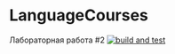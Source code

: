 # LanguageCourses
Лабораторная работа #2
[![build and test](https://github.com/d1amond09/LanguageCourses/actions/workflows/dotnet-desktop.yml/badge.svg)](https://github.com/d1amond09/LanguageCourses/actions/workflows/dotnet-desktop.yml)
